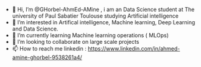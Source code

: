 - 👋 Hi, I’m @GHorbel-AhmEd-AMine , i am an Data Science student at The university of Paul Sabatier Toulouse studying Artificial intelligence
- 👀 I’m interested in Artifical intelligence, Machine learning, Deep Learning and Data Science. 
- 🌱 I’m currently learning Machine learning operations ( MLOps) 
- 💞️ I’m looking to collaborate on large scale projects
- 📫 How to reach me linkedin : https://www.linkedin.com/in/ahmed-amine-ghorbel-9538261a4/

<!---
GHorbel-AhmEd-AMine/GHorbel-AhmEd-AMine is a ✨ special ✨ repository because its `README.md` (this file) appears on your GitHub profile.
You can click the Preview link to take a look at your changes.
--->
